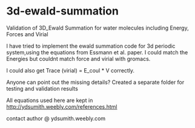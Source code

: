 # 3d-ewald-summation
Validation of 3D_Ewald Summation for water molecules including Energy, Forces and Virial

I have tried to implement the ewald summation code for 3d periodic system,using the equations from Essmann et al. paper. I could match the Energies but couldnt match force and virial with gromacs.

I could also get Trace (virial) = E_coul * V correctly.

Anyone can point out the missing details?
Created a separate folder for testing and validation results

All equations used here are kept in http://ydsumith.weebly.com/references.html

contact author @ ydsumith.weebly.com

